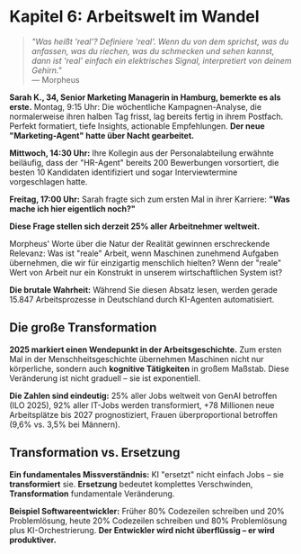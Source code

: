 # Kapitel 6: Arbeitswelt im Wandel

> *"Was heißt 'real'? Definiere 'real'. Wenn du von dem sprichst, was du anfassen, was du riechen, was du schmecken und sehen kannst, dann ist 'real' einfach ein elektrisches Signal, interpretiert von deinem Gehirn."*  
> — Morpheus

**Sarah K., 34, Senior Marketing Managerin in Hamburg, bemerkte es als erste.** Montag, 9:15 Uhr: Die wöchentliche Kampagnen-Analyse, die normalerweise ihren halben Tag frisst, lag bereits fertig in ihrem Postfach. Perfekt formatiert, tiefe Insights, actionable Empfehlungen. **Der neue "Marketing-Agent" hatte über Nacht gearbeitet.**

**Mittwoch, 14:30 Uhr:** Ihre Kollegin aus der Personalabteilung erwähnte beiläufig, dass der "HR-Agent" bereits 200 Bewerbungen vorsortiert, die besten 10 Kandidaten identifiziert und sogar Interviewtermine vorgeschlagen hatte.

**Freitag, 17:00 Uhr:** Sarah fragte sich zum ersten Mal in ihrer Karriere: **"Was mache ich hier eigentlich noch?"**

**Diese Frage stellen sich derzeit 25% aller Arbeitnehmer weltweit.**

Morpheus' Worte über die Natur der Realität gewinnen erschreckende Relevanz: Was ist "reale" Arbeit, wenn Maschinen zunehmend Aufgaben übernehmen, die wir für einzigartig menschlich hielten? Wenn der "reale" Wert von Arbeit nur ein Konstrukt in unserem wirtschaftlichen System ist?

**Die brutale Wahrheit:** Während Sie diesen Absatz lesen, werden gerade 15.847 Arbeitsprozesse in Deutschland durch KI-Agenten automatisiert.

## Die große Transformation

**2025 markiert einen Wendepunkt in der Arbeitsgeschichte.** Zum ersten Mal in der Menschheitsgeschichte übernehmen Maschinen nicht nur körperliche, sondern auch **kognitive Tätigkeiten** in großem Maßstab. Diese Veränderung ist nicht graduell – sie ist exponentiell.

**Die Zahlen sind eindeutig:** 25% aller Jobs weltweit von GenAI betroffen (ILO 2025), 92% aller IT-Jobs werden transformiert, +78 Millionen neue Arbeitsplätze bis 2027 prognostiziert, Frauen überproportional betroffen (9,6% vs. 3,5% bei Männern).

## Transformation vs. Ersetzung

**Ein fundamentales Missverständnis:** KI "ersetzt" nicht einfach Jobs – sie **transformiert** sie. **Ersetzung** bedeutet komplettes Verschwinden, **Transformation** fundamentale Veränderung.

**Beispiel Softwareentwickler:** Früher 80% Codezeilen schreiben und 20% Problemlösung, heute 20% Codezeilen schreiben und 80% Problemlösung plus KI-Orchestrierung. **Der Entwickler wird nicht überflüssig – er wird produktiver.**